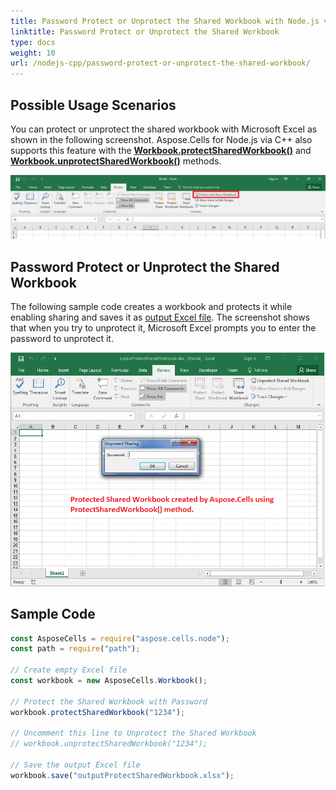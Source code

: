 ```yaml
---
title: Password Protect or Unprotect the Shared Workbook with Node.js via C++
linktitle: Password Protect or Unprotect the Shared Workbook
type: docs
weight: 10
url: /nodejs-cpp/password-protect-or-unprotect-the-shared-workbook/
---
```


## **Possible Usage Scenarios**

You can protect or unprotect the shared workbook with Microsoft Excel as shown in the following screenshot. Aspose.Cells for Node.js via C++ also supports this feature with the [**Workbook.protectSharedWorkbook()**](https://reference.aspose.com/cells/nodejs-cpp/workbook/#protectSharedWorkbook-string-string) and [**Workbook.unprotectSharedWorkbook()**](https://reference.aspose.com/cells/nodejs-cpp/workbook/#unprotectSharedWorkbook-string) methods.

![todo:image_alt_text](password-protect-or-unprotect-the-shared-workbook_1.png)

## **Password Protect or Unprotect the Shared Workbook**

The following sample code creates a workbook and protects it while enabling sharing and saves it as [output Excel file](55541777.xlsx). The screenshot shows that when you try to unprotect it, Microsoft Excel prompts you to enter the password to unprotect it.

![todo:image_alt_text](password-protect-or-unprotect-the-shared-workbook_2.png)

## **Sample Code**

```javascript
const AsposeCells = require("aspose.cells.node");
const path = require("path");

// Create empty Excel file
const workbook = new AsposeCells.Workbook();

// Protect the Shared Workbook with Password
workbook.protectSharedWorkbook("1234");

// Uncomment this line to Unprotect the Shared Workbook
// workbook.unprotectSharedWorkbook("1234");

// Save the output Excel file
workbook.save("outputProtectSharedWorkbook.xlsx");
```
